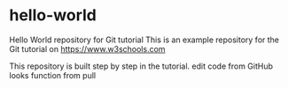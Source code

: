 # hello-world
Hello World repository for Git tutorial
This is an example repository for the Git tutorial on https://www.w3schools.com

This repository is built step by step in the tutorial.
edit code from GitHub
looks function from pull
